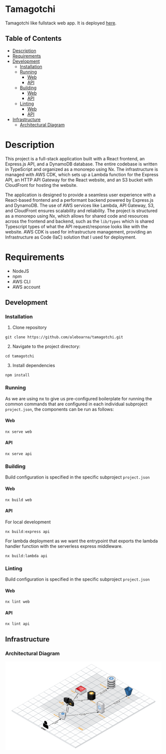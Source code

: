 # Tamagotchi

Tamagotchi like fullstack web app. It is deployed [here](https://empowher.zone).
## Table of Contents

* [Description](#description)
* [Requirements](#requirements)
* [Development](#development)
  * [Installation](#installation)
  * [Running](#running)
    * [Web](#web)
    * [API](#api)
  * [Building](#building)
    * [Web](#web-1)
    * [API](#api-1)
  * [Linting](#linting)
    * [Web](#web-2)
    * [API](#api-2)
* [Infrastructure](#infrastructure)
  * [Architectural Diagram](#architectural-diagram)

# Description
This project is a full-stack application built with a React frontend, an Express.js API, and a DynamoDB database. The entire codebase is written in TypeScript and organized as a monorepo using Nx. The infrastructure is managed with AWS CDK, which sets up a Lambda function for the Express API, an HTTP API Gateway for the React website, and an S3 bucket with CloudFront for hosting the website.

The application is designed to provide a seamless user experience with a React-based frontend and a performant backend powered by Express.js and DynamoDB. The use of AWS services like Lambda, API Gateway, S3, and CloudFront ensures scalability and reliability. The project is structured as a monorepo using Nx, which allows for shared code and resources across the frontend and backend, such as the `lib/types` which is shared Typescript types of what the API request/response looks like with the website. AWS CDK is used for infrastructure management, providing an Infrastructure as Code (IaC) solution that I used for deployment.

# Requirements
- NodeJS
- npm
- AWS CLI
- AWS account

## Development
### Installation
1. Clone repository
```shell
git clone https://github.com/aleboarna/tamagotchi.git
```
2. Navigate to the project directory:
```shell
cd tamagotchi
```
3. Install dependencies
```shell
npm install
```

### Running
As we are using nx to give us pre-configured boilerplate for running the common commands that are configured in each individual subproject `project.json`,  the components can be run as follows:
#### Web
```shell
nx serve web
```
#### API
```shell
nx serve api
```

### Building
Build configuration is specified in the specific subproject `project.json`
#### Web
```shell
nx build web
```
#### API
For local development
```shell
nx build:express api
```
For lambda deployment as we want the entrypoint that exports the lambda handler function with the serverless express middleware.
```shell
nx build:lambda api
```

### Linting
Build configuration is specified in the specific subproject `project.json`
#### Web
```shell
nx lint web
```
#### API
```shell
nx lint api
```

## Infrastructure
### Architectural Diagram
![Architectural](docs/images/ArchitecturalDiagram.png)
